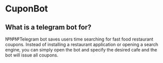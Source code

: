 # CuponBot

## What is a telegram bot for?
№№№Telegram bot saves users time searching for fast food restaurant coupons. Instead of installing a restaurant application or opening a search engine, you can simply open the bot and specify the desired cafe and the bot will issue all coupons.
